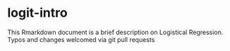 # logit-intro
This Rmarkdown document is a brief description on Logistical Regression. Typos and changes welcomed via git pull requests
